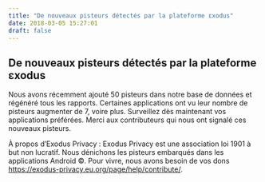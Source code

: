 ```yaml
---
title: "De nouveaux pisteurs détectés par la plateforme εxodus"
date: 2018-03-05 15:27:01
draft: false
---
```


## De nouveaux pisteurs détectés par la plateforme εxodus
Nous avons récemment ajouté 50 pisteurs dans notre base de données et régénéré tous les rapports.
Certaines applications ont vu leur nombre de pisteurs augmenter de 7, voire plus.
Surveillez dès maintenant vos applications préférées.
Merci aux contributeurs qui nous ont signalé ces nouveaux pisteurs.

À propos d’Exodus Privacy :
Exodus Privacy est une association loi 1901 à but non lucratif. Nous dénichons les pisteurs embarqués dans les applications Android ©.
Pour vivre, nous avons besoin de vos dons https://exodus-privacy.eu.org/page/help/contribute/.
